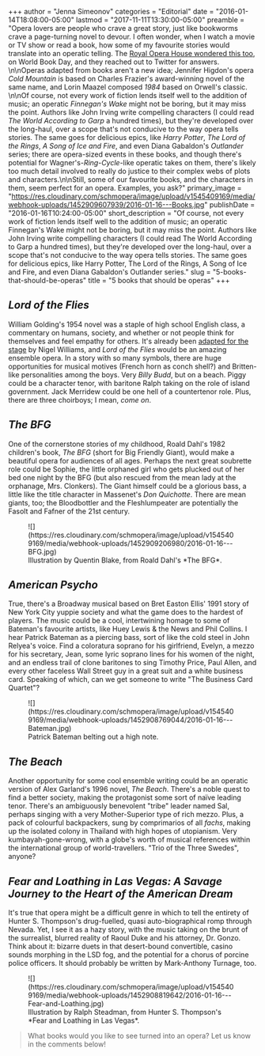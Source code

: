 +++
author = "Jenna Simeonov"
categories = "Editorial"
date = "2016-01-14T18:08:00-05:00"
lastmod = "2017-11-11T13:30:00-05:00"
preamble = "Opera lovers are people who crave a great story, just like bookworms crave a page-turning novel to devour. I often wonder, when I watch a movie or TV show or read a book, how some of my favourite stories would translate into an operatic telling. The [Royal Opera House wondered this too](http://www.roh.org.uk/news/world-book-day-which-books-would-you-love-to-turn-into-an-opera-or-ballet), on World Book Day, and they reached out to Twitter for answers. \n\nOperas adapted from books aren't a new idea; Jennifer Higdon's opera *Cold Mountain* is based on Charles Frazier's award-winning novel of the same name, and Lorin Maazel composed *1984* based on Orwell's classic. \n\nOf course, not every work of fiction lends itself well to the addition of music; an operatic *Finnegan's Wake* might not be boring, but it may miss the point. Authors like John Irving write compelling characters (I could read *The World According to Garp* a hundred times), but they're developed over the long-haul, over a scope that's not conducive to the way opera tells stories. The same goes for delicious epics, like *Harry Potter*, *The Lord of the Rings*, *A Song of Ice and Fire*, and even Diana Gabaldon's *Outlander* series; there are opera-sized events in these books, and though there's potential for Wagner's-*Ring*-*Cycle*-like operatic takes on them, there's likely too much detail involved to really do justice to their complex webs of plots and characters.\n\nStill, some of our favourite books, and the characters in them, seem perfect for an opera. Examples, you ask?"
primary_image = "https://res.cloudinary.com/schmopera/image/upload/v1545409169/media/webhook-uploads/1452909607939/2016-01-16---Books.jpg"
publishDate = "2016-01-16T10:24:00-05:00"
short_description = "Of course, not every work of fiction lends itself well to the addition of music; an operatic Finnegan&#039;s Wake might not be boring, but it may miss the point. Authors like John Irving write compelling characters (I could read The World According to Garp a hundred times), but they&#039;re developed over the long-haul, over a scope that&#039;s not conducive to the way opera tells stories. The same goes for delicious epics, like Harry Potter, The Lord of the Rings, A Song of Ice and Fire, and even Diana Gabaldon&#039;s Outlander series."
slug = "5-books-that-should-be-operas"
title = "5 books that should be operas"
+++

## *Lord of the Flies*

William Golding's 1954 novel was a staple of high school English class, a commentary on humans, society, and whether or not people think for themselves and feel empathy for others. It's already been [adapted for the stage](http://lordoftheflies.co.uk/) by Nigel Williams, and *Lord of the Flies* would be an amazing ensemble opera. In a story with so many symbols, there are huge opportunities for musical motives (French horn as conch shell?) and Britten-like personalities among the boys. Very *Billy Budd*, but on a beach. Piggy could be a character tenor, with baritone Ralph taking on the role of island government. Jack Merridew could be one hell of a countertenor role. Plus, there are three choirboys; I mean, *come on*.

## *The BFG*

One of the cornerstone stories of my childhood, Roald Dahl's 1982 children's book, *The BFG* (short for Big Friendly Giant), would make a beautiful opera for audiences of all ages. Perhaps the next great soubrette role could be Sophie, the little orphaned girl who gets plucked out of her bed one night by the BFG (but also rescued from the mean lady at the orphanage, Mrs. Clonkers). The Giant himself could be a glorious bass, a little like the title character in Massenet's *Don Quichotte*. There are mean giants, too; the Bloodbottler and the Fleshlumpeater are potentially the Fasolt and Fafner of the 21st century. 

<figure data-type="image">
![](https://res.cloudinary.com/schmopera/image/upload/v1545409169/media/webhook-uploads/1452909206980/2016-01-16---BFG.jpg)<figcaption>Illustration by Quentin Blake, from Roald Dahl's *The BFG*.</figcaption>
</figure>

## *American Psycho*

True, there's a Broadway musical based on Bret Easton Ellis' 1991 story of New York City yuppie society and what the game does to the hardest of players. The music could be a cool, intertwining homage to some of Bateman's favourite artists, like Huey Lewis & the News and Phil Collins. I hear Patrick Bateman as a piercing bass, sort of like the cold steel in John Relyea's voice. Find a coloratura soprano for his girlfriend, Evelyn, a mezzo for his secretary, Jean, some lyric soprano lines for his women of the night, and an endless trail of clone baritones to sing Timothy Price, Paul Allen, and every other faceless Wall Street guy in a great suit and a white business card. Speaking of which, can we get someone to write "The Business Card Quartet"?

<figure data-type="image">![](https://res.cloudinary.com/schmopera/image/upload/v1545409169/media/webhook-uploads/1452908769044/2016-01-16---Bateman.jpg)<figcaption>Patrick Bateman belting out a high note.</figcaption>
</figure>

## *The Beach*

Another opportunity for some cool ensemble writing could be an operatic version of Alex Garland's 1996 novel, *The Beach*. There's a noble quest to find a better society, making the protagonist some sort of naïve leading tenor. There's an ambiguously benevolent "tribe" leader named Sal, perhaps singing with a very Mother-Superior type of rich mezzo. Plus, a pack of colourful backpackers, sung by comprimarios of all *fachs*, making up the isolated colony in Thailand with high hopes of utopianism. Very kumbayah-gone-wrong, with a globe's worth of musical references within the international group of world-travellers. "Trio of the Three Swedes", anyone?

## *Fear and Loathing in Las Vegas: A Savage Journey to the Heart of the American Dream*

It's true that opera might be a difficult genre in which to tell the entirety of Hunter S. Thompson's drug-fuelled, quasi auto-biographical romp through Nevada. Yet, I see it as a hazy story, with the music taking on the brunt of the surrealist, blurred reality of Raoul Duke and his attorney, Dr. Gonzo. Think about it: bizarre duets in that desert-bound convertible, casino sounds morphing in the LSD fog, and the potential for a chorus of porcine police officers. It should probably be written by Mark-Anthony Turnage, too.

<figure data-type="image">![](https://res.cloudinary.com/schmopera/image/upload/v1545409169/media/webhook-uploads/1452908819642/2016-01-16---Fear-and-Loathing.jpg)
<figcaption>Illustration by Ralph Steadman, from Hunter S. Thompson's *Fear and Loathing in Las Vegas*.</figcaption>
</figure>

>What books would you like to see turned into an opera? Let us know in the comments below!
